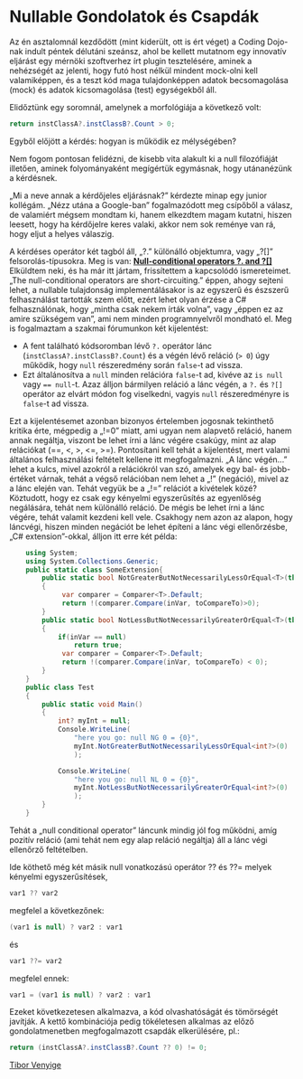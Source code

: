 # Nullable Gondolatok és Csapdák

Az én asztalomnál kezdődött (mint kiderült, ott is ért véget) a Coding Dojo-nak indult péntek délutáni szeánsz, ahol be kellett mutatnom egy innovatív eljárást egy mérnöki szoftverhez írt plugin tesztelésére, aminek a nehézségét az jelenti, hogy futó host nélkül mindent mock-olni kell valamiképpen, és a teszt kód maga tulajdonképpen adatok becsomagolása (mock) és adatok kicsomagolása (test) egységekből áll.

Elidőztünk egy soromnál, amelynek a morfológiája a következő volt:

```cs
return instClassA?.instClassB?.Count > 0;
```

Egyből előjött a kérdés: hogyan is működik ez mélységében?

Nem fogom pontosan felidézni, de kisebb vita alakult ki a null filozófiáját illetően, aminek folyományaként megígértük egymásnak, hogy utánanézünk a kérdésnek.

„Mi a neve annak a kérdőjeles eljárásnak?” kérdezte minap egy junior kollégám. „Nézz utána a Google-ban” fogalmazódott meg csípőből a válasz, de valamiért mégsem mondtam ki, hanem elkezdtem magam kutatni, hiszen leesett, hogy ha kérdőjelre keres valaki, akkor nem sok reménye van rá, hogy eljut a helyes válaszig.

A kérdéses operátor két tagból áll, „?.” különálló objektumra, vagy „?[]” felsorolás-típusokra. Meg is van: [**Null-conditional operators ?. and ?[]**](https://docs.microsoft.com/en-us/dotnet/csharp/language-reference/operators/member-access-operators#null-conditional-operators--and-)
Elküldtem neki, és ha már itt jártam, frissítettem a kapcsolódó ismereteimet.
„The null-conditional operators are short-circuiting.” éppen, ahogy sejteni lehet, a nullable tulajdonság implementálásakor is az egyszerű és észszerű felhasználást tartották szem előtt, ezért lehet olyan érzése a C# felhasználónak, hogy „mintha csak nekem írták volna”, vagy „éppen ez az amire szükségem van”, ami nem minden programnyelvről mondható el.
Meg is fogalmaztam a szakmai fórumunkon két kijelentést:

* A fent található kódsoromban lévő `?.` operátor lánc (`instClassA?.instClassB?.Count`) és a végén lévő reláció (`> 0`) úgy működik, hogy `null` részeredmény során `false`-t ad vissza.
* Ezt általánosítva a `null` minden relációra `false`-t ad, kivéve az `is null` vagy `== null`-t. Azaz álljon bármilyen reláció a lánc végén, a `?.` és `?[]` operátor az elvárt módon fog viselkedni, vagyis `null` részeredményre is `false`-t ad vissza.

Ezt a kijelentésemet azonban bizonyos értelemben jogosnak tekinthető kritika érte, mégpedig a „!=0” miatt, ami ugyan nem alapvető reláció, hanem annak negáltja, viszont be lehet írni a lánc végére csakúgy, mint az alap relációkat (==, <, >, <=, >=). Pontosítani kell tehát a kijelentést, mert valami általános felhasználási feltételt kellene itt megfogalmazni. „A lánc végén...” lehet a kulcs, mivel azokról a relációkról van szó, amelyek egy bal- és jobb- értéket várnak, tehát a végső relációban nem lehet a „!” (negáció), mivel az a lánc elején van. Tehát vegyük be a „!=” relációt a kivételek közé? Köztudott, hogy ez csak egy kényelmi egyszerűsítés az egyenlőség negálására, tehát nem különálló reláció. De mégis be lehet írni a lánc végére, tehát valamit kezdeni kell vele.
Csakhogy nem azon az alapon, hogy láncvégi, hiszen minden negációt be lehet építeni a lánc végi ellenőrzésbe, „C# extension”-okkal, álljon itt erre két példa:
 

```cs
    using System;
    using System.Collections.Generic;
    public static class SomeExtension{
        public static bool NotGreaterButNotNecessarilyLessOrEqual<T>(this T inVar, T toCompareTo)
        {
             var comparer = Comparer<T>.Default;
             return !(comparer.Compare(inVar, toCompareTo)>0);
        }
        public static bool NotLessButNotNecessarilyGreaterOrEqual<T>(this T inVar, T toCompareTo)
        {
            if(inVar == null)
                return true;
             var comparer = Comparer<T>.Default;
             return !(comparer.Compare(inVar, toCompareTo) < 0);
        }
    }
    public class Test
    {
        public static void Main()
        {
            int? myInt = null;
            Console.WriteLine(
                "here you go: null NG 0 = {0}",
                myInt.NotGreaterButNotNecessarilyLessOrEqual<int?>(0)
                );

            Console.WriteLine(
                "here you go: null NL 0 = {0}",
                myInt.NotLessButNotNecessarilyGreaterOrEqual<int?>(0)
                );
        }
    }
```

Tehát a „null conditional operator” láncunk mindig jól fog működni, amíg pozitív reláció (ami tehát nem egy alap reláció negáltja) áll a lánc végi ellenőrző feltételben.

Ide köthető még két másik null vonatkozású operátor ?? és ??= melyek kényelmi egyszerűsítések,

```cs
var1 ?? var2
```

megfelel a következőnek:

```cs
(var1 is null) ? var2 : var1
```

és

```cs
var1 ??= var2
```

megfelel ennek:

```cs
var1 = (var1 is null) ? var2 : var1
```

Ezeket következetesen alkalmazva, a kód olvashatóságát és tömörségét javítják.
A kettő kombinációja pedig tökéletesen alkalmas az előző gondolatmenetben megfogalmazott csapdák elkerülésére, pl.:

```cs
return (instClassA?.instClassB?.Count ?? 0) != 0;
```

[Tibor Venyige](mailto:tibor.venyige@innosw.hu)

